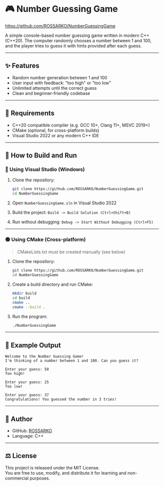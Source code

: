 # 🎮 Number Guessing Game
https://github.com/ROSSARKO/NumberGuessingGame

A simple console-based number guessing game written in modern C++ (C++20). The computer randomly chooses a number between 1 and 100, and the player tries to guess it with hints provided after each guess.

---

## ✨ Features

- Random number generation between 1 and 100
- User input with feedback: "too high" or "too low"
- Unlimited attempts until the correct guess
- Clean and beginner-friendly codebase

---

## 🧰 Requirements

- C++20 compatible compiler (e.g. GCC 10+, Clang 11+, MSVC 2019+)
- CMake (optional, for cross-platform builds)
- Visual Studio 2022 or any modern C++ IDE

---

## 🚀 How to Build and Run

### 🔵 Using Visual Studio (Windows)

1. Clone the repository:
   ```bash
   git clone https://github.com/ROSSARKO/NumberGuessingGame.git
   cd NumberGuessingGame
   ```

2. Open `NumberGuessingGame.sln` in Visual Studio 2022  
3. Build the project: `Build -> Build Solution (Ctrl+Shift+B)`  
4. Run without debugging: `Debug -> Start Without Debugging (Ctrl+F5)`

---

### 🟢 Using CMake (Cross-platform)

> CMakeLists.txt must be created manually (see below)

1. Clone the repository:
   ```bash
   git clone https://github.com/ROSSARKO/NumberGuessingGame.git
   cd NumberGuessingGame
   ```

2. Create a build directory and run CMake:
   ```bash
   mkdir build
   cd build
   cmake ..
   cmake --build .
   ```

3. Run the program:
   ```bash
   ./NumberGuessingGame
   ```

---

## 📄 Example Output

```text
Welcome to the Number Guessing Game!
I'm thinking of a number between 1 and 100. Can you guess it?

Enter your guess: 50
Too high!

Enter your guess: 25
Too low!

Enter your guess: 37
Congratulations! You guessed the number in 3 tries!
```

---

## 👤 Author

- GitHub: [ROSSARKO](https://github.com/ROSSARKO)
- Language: C++

---

## ⚖️ License

This project is released under the MIT License.  
You are free to use, modify, and distribute it for learning and non-commercial purposes.
